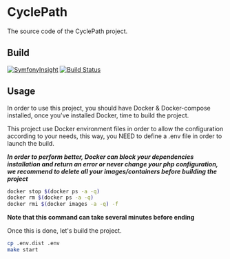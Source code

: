 # CyclePath

The source code of the CyclePath project.

## Build

[![SymfonyInsight](https://insight.symfony.com/projects/0faa11b9-4b07-4797-824a-731be7f735a3/mini.svg)](https://insight.symfony.com/projects/0faa11b9-4b07-4797-824a-731be7f735a3)
[![Build Status](https://dev.azure.com/CyclePath/CyclePath/_apis/build/status/Guikingone.CyclePath)](https://dev.azure.com/CyclePath/CyclePath/_build/latest?definitionId=1)

## Usage

In order to use this project, you should have Docker & Docker-compose installed, 
once you've installed Docker, time to build the project.

This project use Docker environment files in order to allow the configuration according to your needs,
this way, you NEED to define a .env file in order to launch the build.

**_In order to perform better, Docker can block your dependencies installation and return an error
or never change your php configuration, we recommend to delete all your images/containers
before building the project_**

```bash
docker stop $(docker ps -a -q)
docker rm $(docker ps -a -q)
docker rmi $(docker images -a -q) -f
```

**Note that this command can take several minutes before ending**

Once this is done, let's build the project.

```bash
cp .env.dist .env
make start
```
